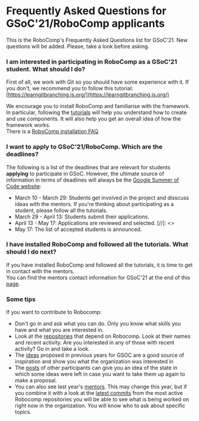 # Frequently Asked Questions for GSoC'21/RoboComp applicants

This is the RoboComp's Frequently Asked Questions list for GSoC'21. New questions will be added. Please, take a look before asking.

### I am interested in participating in RoboComp as a GSoC'21 student. What should I do?
First of all, we work with Git so you should have some experience with it. If you don't, we recommend you to follow this tutorial:  
[https://learngitbranching.js.org/](https://learngitbranching.js.org/)  

We encourage you to install RoboComp and familiarise with the framework. In particular, following the [tutorials](https://github.com/robocomp/robocomp/blob/stable/doc/README.md) will help you understand how to create and use components. It will also help you get an overall idea of how the framework works.  
There is a [RoboComp installation FAQ](https://github.com/robocomp/robocomp/blob/development/doc/FAQ.md).


### I want to apply to GSoC'21/RoboComp. Which are the deadlines?
The following is a list of the deadlines that are relevant for students **applying** to participate in GSoC. However, the ultimate source of information in terms of deadlines will always be the [Google Summer of Code website](https://summerofcode.withgoogle.com/):

* March 10 - March 29: Students get involved in the project and disscuss ideas with the mentors. If you're thinking about participating as a student, please follow all the tutorials.  
* March 29 - April 13: Students submit their applications.  
* April 13 - May 17: Applications are reviewed and selected.  [//]: <> 
* May 17: The list of accepted students is announced.  

### I have installed RoboComp and followed all the tutorials. What should I do next?
If you have installed RoboComp and followed all the tutorials, it is time to get in contact with the mentors.  
You can find the mentors contact information for GSoC'21 at the end of this [page](/web/gsoc/2021/ideas/index#complete-list-of-mentors).

### Some tips
If you want to contribute to Robocomp:
- Don't go in and ask what you can do. Only you know what skills you have and what you are interested in. 
- Look at the [repositories](https://github.com/robocomp/) that depend on Robocomp. Look at their names and recent activity. Are you interested in any of those with recent activity? Go in and take a look.
- The [ideas](/web/gsoc/2021/ideas/) proposed in previous years for GSOC are a good source of inspiration and show you what the organization was interested in
- The [posts](/web/gsoc/2021/posts/index) of other participants can give you an idea of the state in which some ideas were left in case you want to take them up again to make a proposal. 
- You can also see last year's [mentors](/web/gsoc/2020/ideas/#complete-list-of-mentors). This may change this year, but if you combine it with a look at the [latest commits](https://github.com/robocomp/robocomp/commits/development) from the most active Robocomp repositories you will be able to see what is being worked on right now in the organization. You will know who to ask about specific topics.






















